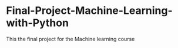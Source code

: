 # Final-Project-Machine-Learning-with-Python
This the final project for the Machine learning course
